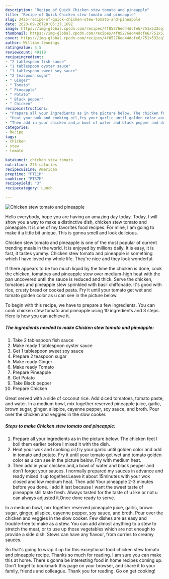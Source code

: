 ```yaml
---
description: "Recipe of Quick Chicken stew tomato and pineapple"
title: "Recipe of Quick Chicken stew tomato and pineapple"
slug: 3425-recipe-of-quick-chicken-stew-tomato-and-pineapple
date: 2020-09-26T20:05:27.169Z
image: https://img-global.cpcdn.com/recipes/4f05276ed44dcfe6/751x532cq70/chicken-stew-tomato-and-pineapple-recipe-main-photo.jpg
thumbnail: https://img-global.cpcdn.com/recipes/4f05276ed44dcfe6/751x532cq70/chicken-stew-tomato-and-pineapple-recipe-main-photo.jpg
cover: https://img-global.cpcdn.com/recipes/4f05276ed44dcfe6/751x532cq70/chicken-stew-tomato-and-pineapple-recipe-main-photo.jpg
author: William Jennings
ratingvalue: 4.5
reviewcount: 49119
recipeingredient:
- "2 tablespoon fish sauce"
- "1 tablespoon oyster sauce"
- "1 tablespoon sweet soy sauce"
- "2 teaspoon sugar"
- " Ginger"
- " Tomato"
- " Pineapple"
- " Potato"
- " Black pepper"
- " Chicken"
recipeinstructions:
- "Prepare all your ingredients as in the picture below. The chicken feet I boil them earlier before I mixed it with the dish."
- "Heat your wok and cooking oil,fry your garlic until golden color and add in tomato and potato. Fry it until your tomato get wet and tomato golden color as u can see in the picture below. Fry with medium heat."
- "Then add in your chicken and,a bowl of water and black pepper and don’t forget your sauces. I normally prepared my sauces in advance and ready mixed it up together.Leave it about 15minutes with your wok closed and low medium heat. Then add Your pineapple 2-3 minutes before you done. I add it last because I want the sweet taste of pineapple still taste fresh. Always tasted for the taste of u like or not u can always adjusted it.Once done ready to serve."
categories:
- Recipe
tags:
- chicken
- stew
- tomato

katakunci: chicken stew tomato 
nutrition: 275 calories
recipecuisine: American
preptime: "PT11M"
cooktime: "PT37M"
recipeyield: "3"
recipecategory: Lunch

---
```



![Chicken stew tomato and pineapple](https://img-global.cpcdn.com/recipes/4f05276ed44dcfe6/751x532cq70/chicken-stew-tomato-and-pineapple-recipe-main-photo.jpg)

Hello everybody, hope you are having an amazing day today. Today, I will show you a way to make a distinctive dish, chicken stew tomato and pineapple. It is one of my favorites food recipes. For mine, I am going to make it a little bit unique. This is gonna smell and look delicious.

Chicken stew tomato and pineapple is one of the most popular of current trending meals in the world. It is enjoyed by millions daily. It is easy, it is fast, it tastes yummy. Chicken stew tomato and pineapple is something which I have loved my whole life. They're nice and they look wonderful.

If there appears to be too much liquid by the time the chicken is done, cook the chicken, tomatoes and pineapple stew over medium-high heat with the pan uncovered until the sauce is reduced and thick. Serve the chicken, tomatoes and pineapple stew sprinkled with basil chiffonade. It&#39;s good with rice, crusty bread or cooked pasta. Fry it until your tomato get wet and tomato golden color as u can see in the picture below.


To begin with this recipe, we have to prepare a few ingredients. You can cook chicken stew tomato and pineapple using 10 ingredients and 3 steps. Here is how you can achieve it.

<!--inarticleads1-->

##### The ingredients needed to make Chicken stew tomato and pineapple:

1. Take 2 tablespoon fish sauce
1. Make ready 1 tablespoon oyster sauce
1. Get 1 tablespoon sweet soy sauce
1. Prepare 2 teaspoon sugar
1. Make ready  Ginger
1. Make ready  Tomato
1. Prepare  Pineapple
1. Get  Potato
1. Take  Black pepper
1. Prepare  Chicken


Great served with a side of coconut rice. Add diced tomatoes, tomato paste, and water. In a medium bowl, mix together reserved pineapple juice, garlic, brown sugar, ginger, allspice, cayenne pepper, soy sauce, and broth. Pour over the chicken and veggies in the slow cooker. 

<!--inarticleads2-->

##### Steps to make Chicken stew tomato and pineapple:

1. Prepare all your ingredients as in the picture below. The chicken feet I boil them earlier before I mixed it with the dish.
1. Heat your wok and cooking oil,fry your garlic until golden color and add in tomato and potato. Fry it until your tomato get wet and tomato golden color as u can see in the picture below. Fry with medium heat.
1. Then add in your chicken and,a bowl of water and black pepper and don’t forget your sauces. I normally prepared my sauces in advance and ready mixed it up together.Leave it about 15minutes with your wok closed and low medium heat. Then add Your pineapple 2-3 minutes before you done. I add it last because I want the sweet taste of pineapple still taste fresh. Always tasted for the taste of u like or not u can always adjusted it.Once done ready to serve.


In a medium bowl, mix together reserved pineapple juice, garlic, brown sugar, ginger, allspice, cayenne pepper, soy sauce, and broth. Pour over the chicken and veggies in the slow cooker. Few dishes are as easy and trouble-free to make as a stew. You can add almost anything to a stew to stretch the meat, or to use up those vegetables which are not enough to provide a side dish. Stews can have any flavour, from curries to creamy sauces. 

So that's going to wrap it up for this exceptional food chicken stew tomato and pineapple recipe. Thanks so much for reading. I am sure you can make this at home. There's gonna be interesting food in home recipes coming up. Don't forget to bookmark this page on your browser, and share it to your family, friends and colleague. Thank you for reading. Go on get cooking!
